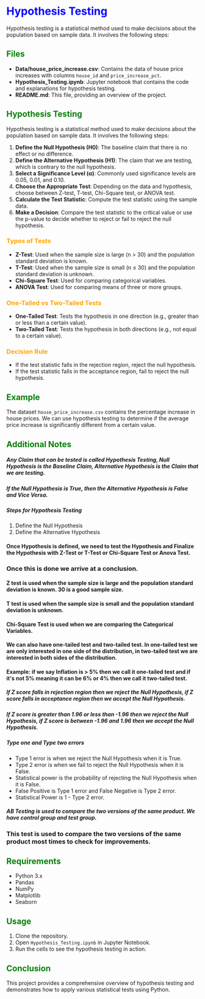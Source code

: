 # <span style="color:blue">Hypothesis Testing</span>

Hypothesis testing is a statistical method used to make decisions about the population based on sample data. It involves the following steps:

## <span style="color:green">Files</span>

- **Data/house_price_increase.csv**: Contains the data of house price increases with columns `house_id` and `price_increase_pct`.
- **Hypothesis_Testing.ipynb**: Jupyter notebook that contains the code and explanations for hypothesis testing.
- **README.md**: This file, providing an overview of the project.

## <span style="color:green">Hypothesis Testing</span>

Hypothesis testing is a statistical method used to make decisions about the population based on sample data. It involves the following steps:

1. **Define the Null Hypothesis (H0)**: The baseline claim that there is no effect or no difference.
2. **Define the Alternative Hypothesis (H1)**: The claim that we are testing, which is contrary to the null hypothesis.
3. **Select a Significance Level (α)**: Commonly used significance levels are 0.05, 0.01, and 0.10.
4. **Choose the Appropriate Test**: Depending on the data and hypothesis, choose between Z-test, T-test, Chi-Square test, or ANOVA test.
5. **Calculate the Test Statistic**: Compute the test statistic using the sample data.
6. **Make a Decision**: Compare the test statistic to the critical value or use the p-value to decide whether to reject or fail to reject the null hypothesis.

### <span style="color:orange">Types of Tests</span>

- **Z-Test**: Used when the sample size is large (n > 30) and the population standard deviation is known.
- **T-Test**: Used when the sample size is small (n ≤ 30) and the population standard deviation is unknown.
- **Chi-Square Test**: Used for comparing categorical variables.
- **ANOVA Test**: Used for comparing means of three or more groups.

### <span style="color:orange">One-Tailed vs Two-Tailed Tests</span>

- **One-Tailed Test**: Tests the hypothesis in one direction (e.g., greater than or less than a certain value).
- **Two-Tailed Test**: Tests the hypothesis in both directions (e.g., not equal to a certain value).

### <span style="color:orange">Decision Rule</span>

- If the test statistic falls in the rejection region, reject the null hypothesis.
- If the test statistic falls in the acceptance region, fail to reject the null hypothesis.

## <span style="color:green">Example</span>

The dataset `house_price_increase.csv` contains the percentage increase in house prices. We can use hypothesis testing to determine if the average price increase is significantly different from a certain value.

## <span style="color:green">Additional Notes</span>

##### Any Claim that can be tested is called Hypothesis Testing, Null Hypothesis is the Baseline Claim, Alternative Hypothesis is the Claim that we are testing.
##### If the Null Hypothesis is True, then the Alternative Hypothesis is False and Vice Versa.

##### Steps for Hypothesis Testing
1. Define the Null Hypothesis
2. Define the Alternative Hypothesis
#### Once Hypothesis is defined, we need to test the Hypothesis and Finalize the Hypothesis with Z-Test or T-Test or Chi-Square Test or Anova Test.
### Once this is done we arrive at a conclusion.

#### Z test is used when the sample size is large and the population standard deviation is known. 30 is a good sample size.
#### T test is used when the sample size is small and the population standard deviation is unknown.
#### Chi-Square Test is used when we are comparing the Categorical Variables.

#### We can also have one-tailed test and two-tailed test. In one-tailed test we are only interested in one side of the distribution, in two-tailed test we are interested in both sides of the distribution.
#### Example: if we say Inflation is > 5% then we call it one-tailed test and if it's not 5% meaning it can be 6% or 4% then we call it two-tailed test.

##### If Z score falls in rejection region then we reject the Null Hypothesis, if Z score falls in acceptance region then we accept the Null Hypothesis.
##### If Z score is greater than 1.96 or less than -1.96 then we reject the Null Hypothesis, if Z score is between -1.96 and 1.96 then we accept the Null Hypothesis.

##### Type one and Type two errors
- Type 1 error is when we reject the Null Hypothesis when it is True.
- Type 2 error is when we fail to reject the Null Hypothesis when it is False.
- Statistical power is the probability of rejecting the Null Hypothesis when it is False.
- False Positive is Type 1 error and False Negative is Type 2 error.
- Statistical Power is 1 - Type 2 error.

##### AB Testing is used to compare the two versions of the same product. We have control group and test group.
### This test is used to compare the two versions of the same product most times to check for improvements.

## <span style="color:green">Requirements</span>

- Python 3.x
- Pandas
- NumPy
- Matplotlib
- Seaborn

## <span style="color:green">Usage</span>

1. Clone the repository.
2. Open `Hypothesis_Testing.ipynb` in Jupyter Notebook.
3. Run the cells to see the hypothesis testing in action.

## <span style="color:green">Conclusion</span>

This project provides a comprehensive overview of hypothesis testing and demonstrates how to apply various statistical tests using Python.